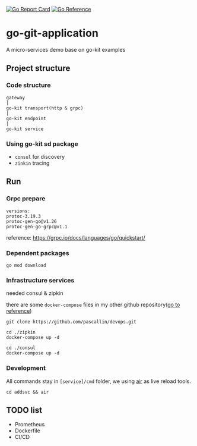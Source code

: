 [![Go Report Card](https://goreportcard.com/badge/github.com/pascallin/go-kit-application)](https://goreportcard.com/report/github.com/pascallin/go-kit-application)
[![Go Reference](https://pkg.go.dev/badge/github.com/pascallin/go-kit-application.svg)](https://pkg.go.dev/github.com/pascallin/go-kit-application)

# go-git-application

A micro-services demo base on go-kit examples

## Project structure

### Code structure

```shell
gateway
|
go-kit transport(http & grpc)
|
go-kit endpoint
|
go-kit service
```

### Using go-kit sd package

- `consul` for discovery
- `zinkin` tracing

## Run

### Grpc prepare

```shell
versions:
protoc-3.19.3
protoc-gen-go@v1.26
protoc-gen-go-grpc@v1.1
```

reference: https://grpc.io/docs/languages/go/quickstart/

### Dependent packages

```shell
go mod download
```

### Infrastructure services

needed consul & zipkin

there are some `docker-compose` files in my other github repository([go to reference](https://github.com/pascallin/devops))

```shell
git clone https://github.com/pascallin/devops.git

cd ./zipkin
docker-compose up -d

cd ./consul
docker-compose up -d
```

### Development

All commands stay in `[service]/cmd` folder, we using [air](https://github.com/cosmtrek/air) as live reload tools.

```shell
cd addsvc && air
```

## TODO list

- Prometheus
- Dockerfile
- CI/CD

